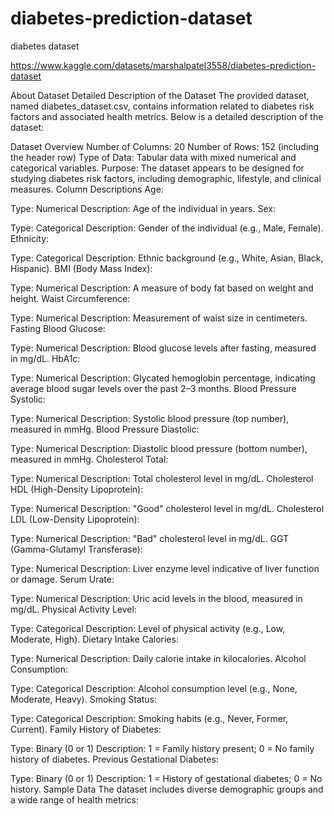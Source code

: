 # diabetes-prediction-dataset
diabetes dataset

https://www.kaggle.com/datasets/marshalpatel3558/diabetes-prediction-dataset

About Dataset
Detailed Description of the Dataset
The provided dataset, named diabetes_dataset.csv, contains information related to diabetes risk factors and associated health metrics. Below is a detailed description of the dataset:

Dataset Overview
Number of Columns: 20
Number of Rows: 152 (including the header row)
Type of Data: Tabular data with mixed numerical and categorical variables.
Purpose: The dataset appears to be designed for studying diabetes risk factors, including demographic, lifestyle, and clinical measures.
Column Descriptions
Age:

Type: Numerical
Description: Age of the individual in years.
Sex:

Type: Categorical
Description: Gender of the individual (e.g., Male, Female).
Ethnicity:

Type: Categorical
Description: Ethnic background (e.g., White, Asian, Black, Hispanic).
BMI (Body Mass Index):

Type: Numerical
Description: A measure of body fat based on weight and height.
Waist Circumference:

Type: Numerical
Description: Measurement of waist size in centimeters.
Fasting Blood Glucose:

Type: Numerical
Description: Blood glucose levels after fasting, measured in mg/dL.
HbA1c:

Type: Numerical
Description: Glycated hemoglobin percentage, indicating average blood sugar levels over the past 2–3 months.
Blood Pressure Systolic:

Type: Numerical
Description: Systolic blood pressure (top number), measured in mmHg.
Blood Pressure Diastolic:

Type: Numerical
Description: Diastolic blood pressure (bottom number), measured in mmHg.
Cholesterol Total:

Type: Numerical
Description: Total cholesterol level in mg/dL.
Cholesterol HDL (High-Density Lipoprotein):

Type: Numerical
Description: "Good" cholesterol level in mg/dL.
Cholesterol LDL (Low-Density Lipoprotein):

Type: Numerical
Description: "Bad" cholesterol level in mg/dL.
GGT (Gamma-Glutamyl Transferase):

Type: Numerical
Description: Liver enzyme level indicative of liver function or damage.
Serum Urate:

Type: Numerical
Description: Uric acid levels in the blood, measured in mg/dL.
Physical Activity Level:

Type: Categorical
Description: Level of physical activity (e.g., Low, Moderate, High).
Dietary Intake Calories:

Type: Numerical
Description: Daily calorie intake in kilocalories.
Alcohol Consumption:

Type: Categorical
Description: Alcohol consumption level (e.g., None, Moderate, Heavy).
Smoking Status:

Type: Categorical
Description: Smoking habits (e.g., Never, Former, Current).
Family History of Diabetes:

Type: Binary (0 or 1)
Description:
1 = Family history present; 0 = No family history of diabetes.
Previous Gestational Diabetes:

Type: Binary (0 or 1)
Description:
1 = History of gestational diabetes; 0 = No history.
Sample Data
The dataset includes diverse demographic groups and a wide range of health metrics:
